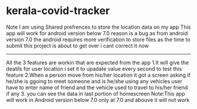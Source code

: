 # kerala-covid-tracker
Note I am using Shared prefrences to store the location data on my app
This app will work for android version below 7.0 
reason is a bug as from android version 7.0 the android requires more verification to store files 
as the time to submit this project is about to get over i cant correct it now
********************************************************************************************************
All the 3 features are workin that are expected from the app
1.It will give the deatils for user location i set it to upadate value every second to test this feature
2.When a person move from his/her location it got a screen asking if he/she is ggoing to meet someone and is he/she using any vehicles
user have to enter name of friend and the vehicle used to travel to his/her friend if any 
3. you can see the data in last portion of homescreen 
Note:This app will work in Android version below 7.0 only at 7.0 and abouve it will not work

